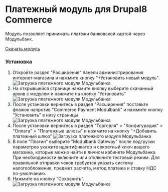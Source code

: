 # Платежный модуль для Drupal8 Commerce

Модуль позволяет принимать платежи банковской картой через Модульбанк.

[Скачать модуль](https://github.com/modulbank-pay/modulbank-drupal/releases/download/v1.1.0/modulbank_drupal8_commerce_1.1.0.zip)

### Установка

1. Откройте раздел "Расширения" панели администрирования интернет-магазина и нажмите кнопку "+Установить новый модуль".
![Загрузка платежного модуля Модульбанка](https://modulbank-pay.github.io/screenshots/drupal8_commerce/1.png)
2. На открывшейся странице нажмите кнопку выберите скачанный архив с модулем и нажмите на кнопку "Установить"
![Загрузка платежного модуля Модульбанка](https://modulbank-pay.github.io/screenshots/drupal8_commerce/2.png)
3. После установки вернитесь в раздел "Расширения" поставьте флажок напротив "Commerce Payment Modulbank" и нажмите кнопку "Установить" в низу страницы
![Загрузка платежного модуля Модульбанка](https://modulbank-pay.github.io/screenshots/drupal8_commerce/3.png)
4. После установки вернитесь в раздел "Торговля" > "Конфигурация" > "Оплата" > "Платежные шлюзы" и нажмите на кнопку "+Добавить платежный шлюз"
![Загрузка платежного модуля Модульбанка](https://modulbank-pay.github.io/screenshots/drupal8_commerce/4.png)
5. В поле "Плагин" выберите "Modulbank Gateway" после подгрузки параметров укажите идентификатор и секретный ключ вашего магазина, которые можно найти в личном кабинете Модульбанка. При необходимости включите или отключите тестовый режим.
Для правильной отправки чеков требуется указать систему налогообложения, предмет расчета, метод платежа и ставку НДС по-умолчанию.
6. Нажмите на кнопку "Сохранить".
![Загрузка платежного модуля Модульбанка](https://modulbank-pay.github.io/screenshots/drupal8_commerce/5.png)